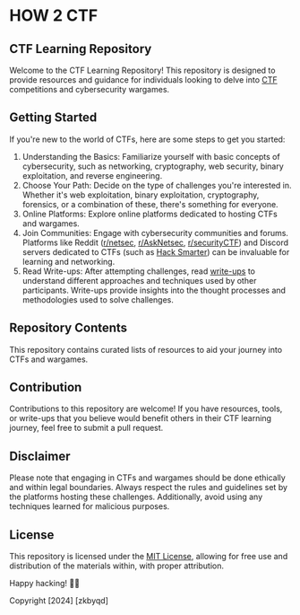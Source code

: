 # HOW 2 CTF
## CTF Learning Repository
Welcome to the CTF Learning Repository! This repository is designed to provide resources and guidance for individuals looking to delve into [CTF](https://ctftime.org/ctf-wtf/) competitions and cybersecurity wargames.

## Getting Started
If you're new to the world of CTFs, here are some steps to get you started:

1. Understanding the Basics: Familiarize yourself with basic concepts of cybersecurity, such as networking, cryptography, web security, binary exploitation, and reverse engineering.
2. Choose Your Path: Decide on the type of challenges you're interested in. Whether it's web exploitation, binary exploitation, cryptography, forensics, or a combination of these, there's something for everyone.
3. Online Platforms: Explore online platforms dedicated to hosting CTFs and wargames.
4. Join Communities: Engage with cybersecurity communities and forums. Platforms like Reddit ([r/netsec](https://www.reddit.com/r/netsec/), [r/AskNetsec](https://www.reddit.com/r/AskNetsec/), [r/securityCTF](https://www.reddit.com/r/securityCTF/)) and Discord servers dedicated to CTFs (such as [Hack Smarter](https://discord.gg/k4pXKvzdVE)) can be invaluable for learning and networking.
5. Read Write-ups: After attempting challenges, read [write-ups](https://github.com/zkbyqd/Write-ups) to understand different approaches and techniques used by other participants. Write-ups provide insights into the thought processes and methodologies used to solve challenges.

## Repository Contents
This repository contains curated lists of resources to aid your journey into CTFs and wargames.

## Contribution
Contributions to this repository are welcome! If you have resources, tools, or write-ups that you believe would benefit others in their CTF learning journey, feel free to submit a pull request.

## Disclaimer
Please note that engaging in CTFs and wargames should be done ethically and within legal boundaries. Always respect the rules and guidelines set by the platforms hosting these challenges. Additionally, avoid using any techniques learned for malicious purposes.

## License
This repository is licensed under the [MIT License](https://github.com/zkbyqd/CTF-Learning-Repository/blob/master/LICENSE), allowing for free use and distribution of the materials within, with proper attribution.

Happy hacking! 🚀✨

Copyright [2024] [zkbyqd]
